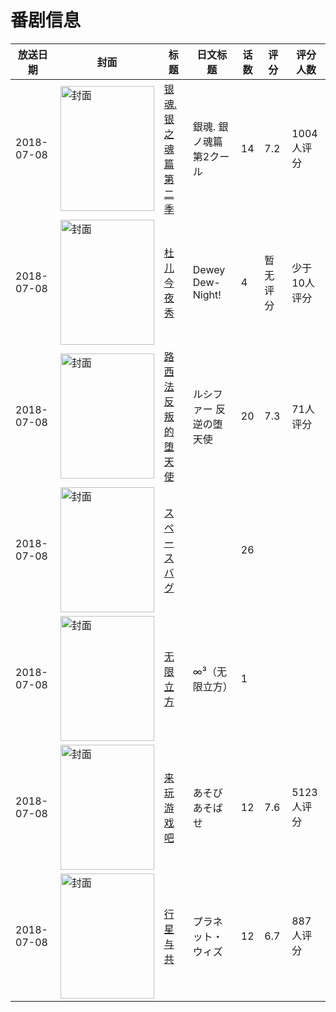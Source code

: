 # 番剧信息

|放送日期|封面|标题|日文标题|话数|评分|评分人数|
|---|---|---|---|---|---|---|
|2018-07-08|<img src="https://lain.bgm.tv/pic/cover/c/26/3f/240811_T320d.jpg" alt="封面" style="width:150px;height:200px;object-fit:cover;">|[银魂. 银之魂篇 第二季](https://bangumi.tv/subject/240811)|銀魂. 銀ノ魂篇 第2クール|14|7.2|1004人评分|
|2018-07-08|<img src="https://lain.bgm.tv/pic/cover/c/23/63/526371_X6x1X.jpg" alt="封面" style="width:150px;height:200px;object-fit:cover;">|[杜儿今夜秀](https://bangumi.tv/subject/526371)|Dewey Dew-Night!|4|暂无评分|少于10人评分|
|2018-07-08|<img src="https://lain.bgm.tv/pic/cover/c/b0/d9/253250_Bk9u3.jpg" alt="封面" style="width:150px;height:200px;object-fit:cover;">|[路西法 反叛的堕天使](https://bangumi.tv/subject/253250)|ルシファー 反逆の堕天使|20|7.3|71人评分|
|2018-07-08|<img src="https://lain.bgm.tv/pic/cover/c/31/91/258390_5rJO8.jpg" alt="封面" style="width:150px;height:200px;object-fit:cover;">|[スペースバグ](https://bangumi.tv/subject/258390)||26|||
|2018-07-08|<img src="https://lain.bgm.tv/pic/cover/c/0c/77/415426_KN5s8.jpg" alt="封面" style="width:150px;height:200px;object-fit:cover;">|[无限立方](https://bangumi.tv/subject/415426)|∞³（无限立方）|1|||
|2018-07-08|<img src="https://lain.bgm.tv/pic/cover/c/fb/c2/236020_6wt6b.jpg" alt="封面" style="width:150px;height:200px;object-fit:cover;">|[来玩游戏吧](https://bangumi.tv/subject/236020)|あそびあそばせ|12|7.6|5123人评分|
|2018-07-08|<img src="https://lain.bgm.tv/pic/cover/c/90/34/241133_4wBHq.jpg" alt="封面" style="width:150px;height:200px;object-fit:cover;">|[行星与共](https://bangumi.tv/subject/241133)|プラネット・ウィズ|12|6.7|887人评分|
